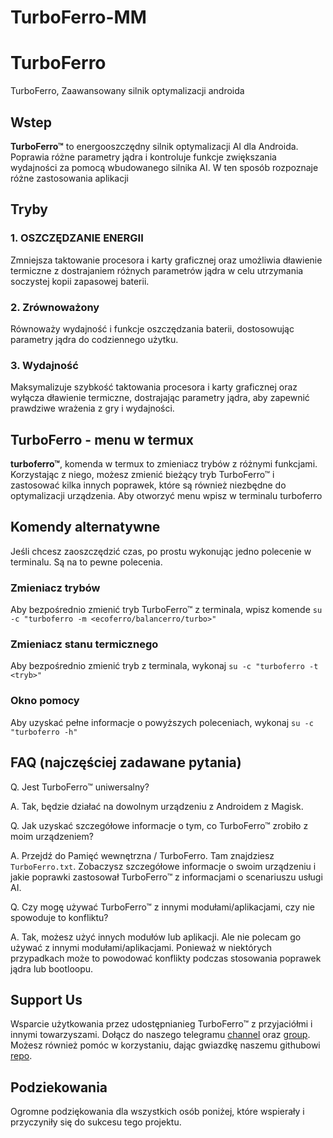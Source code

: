 # TurboFerro-MM
# TurboFerro
TurboFerro, Zaawansowany silnik optymalizacji androida 

## Wstep
**TurboFerro™** to energooszczędny silnik optymalizacji AI dla Androida. Poprawia różne parametry jądra i kontroluje funkcje zwiększania wydajności za pomocą wbudowanego silnika AI. W ten sposób rozpoznaje różne zastosowania aplikacji

## Tryby

### 1. OSZCZĘDZANIE ENERGII

Zmniejsza taktowanie procesora i karty graficznej oraz umożliwia dławienie termiczne z dostrajaniem różnych parametrów jądra w celu utrzymania soczystej kopii zapasowej baterii.

### 2. Zrównoważony 

Równoważy wydajność i funkcje oszczędzania baterii, dostosowując parametry jądra do codziennego użytku.

### 3. Wydajność

Maksymalizuje szybkość taktowania procesora i karty graficznej oraz wyłącza dławienie termiczne, dostrajając parametry jądra, aby zapewnić prawdziwe wrażenia z gry i wydajności.

## TurboFerro - menu w termux

**turboferro™**, komenda w termux to zmieniacz trybów z różnymi funkcjami. Korzystając z niego, możesz zmienić bieżący tryb TurboFerro™ i zastosować kilka innych poprawek, które są również niezbędne do optymalizacji urządzenia. Aby otworzyć menu wpisz w terminalu turboferro

## Komendy alternatywne

Jeśli chcesz zaoszczędzić czas, po prostu wykonując jedno polecenie w terminalu. Są na to pewne polecenia.

### Zmieniacz trybów

Aby bezpośrednio zmienić tryb TurboFerro™ z terminala, wpisz komende `su -c "turboferro -m <ecoferro/balancerro/turbo>"`

### Zmieniacz stanu termicznego

Aby bezpośrednio zmienić tryb z terminala, wykonaj 
`su -c "turboferro -t <tryb>"`

### Okno pomocy

Aby uzyskać pełne informacje o powyższych poleceniach, wykonaj `su -c "turboferro -h"`

## FAQ (najczęściej zadawane pytania)

Q. Jest TurboFerro™ uniwersalny?

A. Tak, będzie działać na dowolnym urządzeniu z Androidem z Magisk.

Q. Jak uzyskać szczegółowe informacje o tym, co TurboFerro™ zrobiło z moim urządzeniem?

A. Przejdź do Pamięć wewnętrzna / TurboFerro. Tam znajdziesz `TurboFerro.txt`. Zobaczysz szczegółowe informacje o swoim urządzeniu i jakie poprawki zastosował TurboFerro™ z informacjami o scenariuszu usługi AI.

Q. Czy mogę używać TurboFerro™ z innymi modułami/aplikacjami, czy nie spowoduje to konfliktu?

A. Tak, możesz użyć innych modułów lub aplikacji. Ale nie polecam go używać z innymi modułami/aplikacjami. Ponieważ w niektórych przypadkach może to powodować konflikty podczas stosowania poprawek jądra lub bootloopu.

## Support Us

Wsparcie użytkowania przez udostępnianieg TurboFerro™ z przyjaciółmi i innymi towarzyszami. Dołącz do naszego telegramu 
[channel](https://t.me/Anonymousxtutaj) oraz [group](https://t.me/Anonymousx). Możesz również pomóc w korzystaniu, dając gwiazdkę naszemu githubowi 
[repo](https://github.com/AnonymousXTutaj/TurboFerro).

## Podziekowania

Ogromne podziękowania dla wszystkich osób poniżej, które wspierały i przyczyniły się do sukcesu tego projektu.

